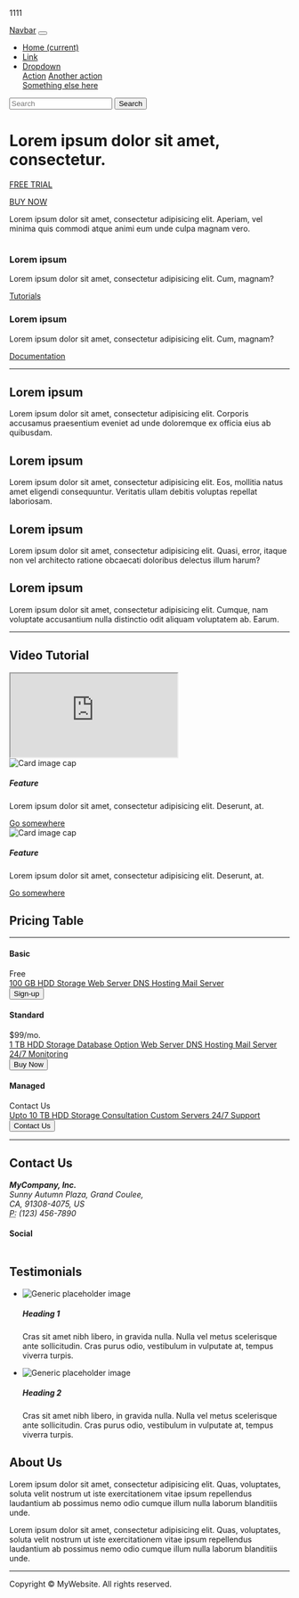1111


<!DOCTYPE html>
<html lang="en">
  <head>
    <meta charset="utf-8">
    <meta http-equiv="X-UA-Compatible" content="IE=edge">
    <meta name="viewport" content="width=device-width, initial-scale=1">
    <title>Bootstrap Product Page Template</title>
    <!-- Bootstrap -->
    <link href="file:///C|/Users/WY04147114/AppData/Roaming/Adobe/Dreamweaver CC 2019/zh_CN/Configuration/Temp/Assets/eamC373.tmp/css/bootstrap-4.2.1.css" rel="stylesheet">
  </head>
  <body>
    <nav class="navbar navbar-expand-lg navbar-dark bg-dark">
      <a class="navbar-brand" href="#">Navbar</a>
      <button class="navbar-toggler" type="button" data-toggle="collapse" data-target="#navbarSupportedContent" aria-controls="navbarSupportedContent" aria-expanded="false" aria-label="Toggle navigation">
      <span class="navbar-toggler-icon"></span>
      </button>
      <div class="collapse navbar-collapse" id="navbarSupportedContent">
        <ul class="navbar-nav mr-auto">
          <li class="nav-item active">
            <a class="nav-link" href="#">Home <span class="sr-only">(current)</span></a>
          </li>
          <li class="nav-item">
            <a class="nav-link" href="#">Link</a>
          </li>
          <li class="nav-item dropdown">
            <a class="nav-link dropdown-toggle" href="#" id="navbarDropdown" role="button" data-toggle="dropdown" aria-haspopup="true" aria-expanded="false">Dropdown</a>
            <div class="dropdown-menu" aria-labelledby="navbarDropdown">
              <a class="dropdown-item" href="#">Action</a>
              <a class="dropdown-item" href="#">Another action</a>
              <div class="dropdown-divider"></div>
              <a class="dropdown-item" href="#">Something else here</a>
            </div>
          </li>
        </ul>
        <form class="form-inline my-2 my-lg-0">
          <input class="form-control mr-sm-2" type="search" placeholder="Search" aria-label="Search">
          <button class="btn btn-outline-success my-2 my-sm-0" type="submit">Search</button>
        </form>
      </div>
    </nav>
    <div class="container mt-2">
      <div class="row">
        <div class="col-12">
          <div class="jumbotron">
            <h1 class="text-center">Lorem ipsum dolor sit amet, consectetur.</h1>
            <div class="row justify-content-center">
              <div class="col-auto">
                <p><a class="btn btn-success btn-lg" href="#" role="button">FREE TRIAL</a> </p>
              </div>
              <div class="col-auto">
                <p><a class="btn btn-primary btn-lg" href="#" role="button">BUY NOW</a> </p>
              </div>
            </div>
            <p class="text-center">Lorem ipsum dolor sit amet, consectetur adipisicing elit. Aperiam, vel minima quis commodi atque animi eum unde culpa magnam vero.</p>
            <img src="file:///C|/Users/WY04147114/AppData/Roaming/Adobe/Dreamweaver CC 2019/zh_CN/Configuration/Temp/Assets/eamC373.tmp/images/1200X400.gif" alt="" class="img-fluid"> 
          </div>
        </div>
      </div>
    </div>
    <div class="container">
      <div class="row">
        <div class="text-center col-md-6 col-12">
          <h3>Lorem ipsum</h3>
          <p>Lorem ipsum dolor sit amet, consectetur adipisicing elit. Cum, magnam?</p>
          <a class="btn btn-danger btn-lg" href="#" role="button">Tutorials</a>
        </div>
        <div class="text-center col-md-6 col-12">
          <h3>Lorem ipsum</h3>
          <p>Lorem ipsum dolor sit amet, consectetur adipisicing elit. Cum, magnam?</p>
          <a class="btn btn-info btn-lg" href="#" role="button">Documentation</a>
        </div>
      </div>
    </div>
    <hr>
    <div class="container">
      <div class="row">
        <div class="col-lg-3 col-md-6 col-12">
          <h2>Lorem ipsum</h2>
          <p>Lorem ipsum dolor sit amet, consectetur adipisicing elit. Corporis accusamus praesentium eveniet ad unde doloremque ex officia eius ab quibusdam.</p>
        </div>
        <div class="col-lg-3 col-md-6 col-12">
          <h2>Lorem ipsum</h2>
          <p>Lorem ipsum dolor sit amet, consectetur adipisicing elit. Eos, mollitia natus amet eligendi consequuntur. Veritatis ullam debitis voluptas repellat laboriosam.</p>
        </div>
        <div class="col-lg-3 col-md-6 col-12">
          <h2> Lorem ipsum</h2>
          <p>Lorem ipsum dolor sit amet, consectetur adipisicing elit. Quasi, error, itaque non vel architecto ratione obcaecati doloribus delectus illum harum?</p>
        </div>
        <div class="col-lg-3 col-md-6 col-12">
          <h2>Lorem ipsum</h2>
          <p>Lorem ipsum dolor sit amet, consectetur adipisicing elit. Cumque, nam voluptate accusantium nulla distinctio odit aliquam voluptatem ab. Earum.</p>
        </div>
      </div>
    </div>
    <hr>
    <section>
      <h2 class="text-center">Video Tutorial</h2>
      <div class="container">
        <div class="row">
          <div class="col-12">
            <div class="embed-responsive embed-responsive-16by9">
              <iframe class="embed-responsive-item" src="https://www.youtube.com/embed/lFqDM_YlXV8"></iframe>
            </div>
          </div>
        </div>
      </div>
    </section>
    <div class="container mt-4">
      <div class="row">
        <div class="col-sm-6">
          <div class="card">
            <img class="card-img-top" src="file:///C|/Users/WY04147114/AppData/Roaming/Adobe/Dreamweaver CC 2019/zh_CN/Configuration/Temp/Assets/eamC373.tmp/images/600X300.gif" alt="Card image cap">
            <div class="card-body">
              <h5 class="card-title">Feature</h5>
              <p class="card-text">Lorem ipsum dolor sit amet, consectetur adipisicing elit. Deserunt, at.</p>
              <a href="#" class="btn btn-primary">Go somewhere</a>
            </div>
          </div>
        </div>
        <div class="col-sm-6">
          <div class="card">
            <img class="card-img-top" src="file:///C|/Users/WY04147114/AppData/Roaming/Adobe/Dreamweaver CC 2019/zh_CN/Configuration/Temp/Assets/eamC373.tmp/images/600X300.gif" alt="Card image cap">
            <div class="card-body">
              <h5 class="card-title">Feature</h5>
              <p class="card-text">Lorem ipsum dolor sit amet, consectetur adipisicing elit. Deserunt, at.</p>
              <a href="#" class="btn btn-primary">Go somewhere</a>
            </div>
          </div>
        </div>
      </div>
    </div>
    <div class="container">
      <div class="row">
        <div class="container py-sm-4">
          <div class="row">
            <div class="col-md-10 my-4 mx-auto">
              <h2 class="text-center">Pricing Table</h2>
              <hr>
              <div class="row no-gutters my-3">
                <div class="col-md-4 pr-2">
                  <div class="list-group text-center my-3">
                    <div class="list-group-item text-white bg-dark">
                      <h4 class="text-center my-1">Basic</h4>
                    </div>
                    <div class="list-group-item text-uppercase font-weight-bold">
                      Free
                    </div>
                    <a href="#" class="list-group-item">
                    100 GB HDD Storage
                    </a>
                    <a href="#" class="list-group-item">
                    Web Server
                    </a>
                    <a href="#" class="list-group-item">
                    DNS Hosting
                    </a>
                    <a href="#" class="list-group-item">
                    Mail Server
                    </a>
                    <div class="list-group-item">
                      <button class="btn btn-success btn-lg btn-block text-truncate">Sign-up</button>
                    </div>
                  </div>
                </div>
                <div class="col-md-4">
                  <div class="list-group text-center">
                    <div class="list-group-item text-white bg-dark">
                      <h4 class="text-center my-1">Standard<br></h4>
                    </div>
                    <div class="list-group-item text-uppercase font-weight-bold">
                      $99/mo.
                    </div>
                    <a href="#" class="list-group-item">
                    1 TB HDD Storage
                    </a>
                    <a href="#" class="list-group-item">
                  Database Option
                    </a>
                    <a href="#" class="list-group-item">
                    Web Server
                    </a>
                    <a href="#" class="list-group-item">
                    DNS Hosting
                    </a>
                    <a href="#" class="list-group-item">
                    Mail Server
                    </a>
                    <a href="#" class="list-group-item">
                    24/7 Monitoring
                    </a>
                    <div class="list-group-item">
                      <button class="btn btn-success btn-lg btn-block text-truncate">Buy Now</button>
                    </div>
                  </div>
                </div>
                <div class="col-md-4 pl-2">
                  <div class="list-group text-center my-3">
                    <div class="list-group-item text-white bg-dark">
                      <h4 class="text-center my-1">Managed</h4>
                    </div>
                    <div class="list-group-item text-uppercase font-weight-bold">
                      Contact Us
                    </div>
                    <a href="#" class="list-group-item">
                    Upto 10 TB HDD Storage
                    </a>
                    <a href="#" class="list-group-item">
                    Consultation
                    </a>
                    <a href="#" class="list-group-item">
                    Custom Servers
                    </a>
                    <a href="#" class="list-group-item">
                    24/7 Support
                    </a>
                    <div class="list-group-item">
                      <button class="btn btn-success btn-lg btn-block text-truncate">Contact Us</button>
                    </div>
                  </div>
                </div>
              </div>
            </div>
          </div>
        </div>
      </div>
    </div>
    <hr>
    <div class="container">
      <div class="row">
        <div class="col-lg-4 col-md-6 col-sm-6 mb-md-0 mb-2">
          <h2>Contact Us</h2>
          <address>
            <strong>MyCompany, Inc.</strong><br>
            Sunny Autumn Plaza, Grand Coulee,<br>
            CA, 91308-4075, US<br>
            <abbr title="Phone">P:</abbr> (123) 456-7890
          </address>
          <h4>Social</h4>
          <div class="row">
            <div class="col-2"><img class="rounded-circle" src="file:///C|/Users/WY04147114/AppData/Roaming/Adobe/Dreamweaver CC 2019/zh_CN/Configuration/Temp/Assets/eamC373.tmp/images/32X32.gif" alt=""></div>
            <div class="col-2"><img class="rounded-circle" src="file:///C|/Users/WY04147114/AppData/Roaming/Adobe/Dreamweaver CC 2019/zh_CN/Configuration/Temp/Assets/eamC373.tmp/images/32X32.gif" alt=""></div>
            <div class="col-2"><img class="rounded-circle" src="file:///C|/Users/WY04147114/AppData/Roaming/Adobe/Dreamweaver CC 2019/zh_CN/Configuration/Temp/Assets/eamC373.tmp/images/32X32.gif" alt=""></div>
            <div class="col-2"><img class="rounded-circle" src="file:///C|/Users/WY04147114/AppData/Roaming/Adobe/Dreamweaver CC 2019/zh_CN/Configuration/Temp/Assets/eamC373.tmp/images/32X32.gif" alt=""></div>
          </div>
        </div>
        <div class="col-lg-4 col-md-6 col-12">
          <h2>Testimonials</h2>
          <ul class="list-unstyled">
            <li class="media">
              <img class="mr-3" src="file:///C|/Users/WY04147114/AppData/Roaming/Adobe/Dreamweaver CC 2019/zh_CN/Configuration/Temp/Assets/eamC373.tmp/images/35X35.gif" alt="Generic placeholder image">
              <div class="media-body">
                <h5 class="mt-0 mb-1">Heading 1</h5>
                <p class="mb-0">Cras sit amet nibh libero, in gravida nulla. Nulla vel metus scelerisque ante sollicitudin. Cras purus odio, vestibulum in vulputate at, tempus viverra turpis.</p>
              </div>
            </li>
            <li class="media my-4">
              <img class="mr-3" src="file:///C|/Users/WY04147114/AppData/Roaming/Adobe/Dreamweaver CC 2019/zh_CN/Configuration/Temp/Assets/eamC373.tmp/images/35X35.gif" alt="Generic placeholder image">
              <div class="media-body">
                <h5 class="mt-0 mb-1">Heading 2</h5>
                <p class="mb-0">Cras sit amet nibh libero, in gravida nulla. Nulla vel metus scelerisque ante sollicitudin. Cras purus odio, vestibulum in vulputate at, tempus viverra turpis.</p>
              </div>
            </li>
          </ul>
        </div>
        <div class="col-lg-4 col-12">
          <h2>About Us</h2>
          <p>Lorem ipsum dolor sit amet, consectetur adipisicing elit. Quas, voluptates, soluta velit nostrum ut iste exercitationem vitae ipsum repellendus laudantium ab possimus nemo odio cumque illum nulla laborum blanditiis unde.</p>
          <p>Lorem ipsum dolor sit amet, consectetur adipisicing elit. Quas, voluptates, soluta velit nostrum ut iste exercitationem vitae ipsum repellendus laudantium ab possimus nemo odio cumque illum nulla laborum blanditiis unde.</p>
        </div>
      </div>
    </div>
    <hr>
    <footer class="text-center">
      <div class="container">
        <div class="row">
          <div class="col-12">
            <p>Copyright © MyWebsite. All rights reserved.</p>
          </div>
        </div>
      </div>
    </footer>
    <!-- jQuery (necessary for Bootstrap's JavaScript plugins) -->
    <script src="file:///C|/Users/WY04147114/AppData/Roaming/Adobe/Dreamweaver CC 2019/zh_CN/Configuration/Temp/Assets/eamC373.tmp/js/jquery-3.3.1.min.js"></script>
    <!-- Include all compiled plugins (below), or include individual files as needed -->
    <script src="file:///C|/Users/WY04147114/AppData/Roaming/Adobe/Dreamweaver CC 2019/zh_CN/Configuration/Temp/Assets/eamC373.tmp/js/popper.min.js"></script>
    <script src="file:///C|/Users/WY04147114/AppData/Roaming/Adobe/Dreamweaver CC 2019/zh_CN/Configuration/Temp/Assets/eamC373.tmp/js/bootstrap-4.2.1.js"></script>
  </body>
</html>


